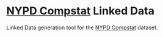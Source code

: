 # [NYPD Compstat](https://compstat.nypdonline.org/) Linked Data

Linked Data generation tool for the [NYPD Compstat](https://compstat.nypdonline.org/) dataset.
